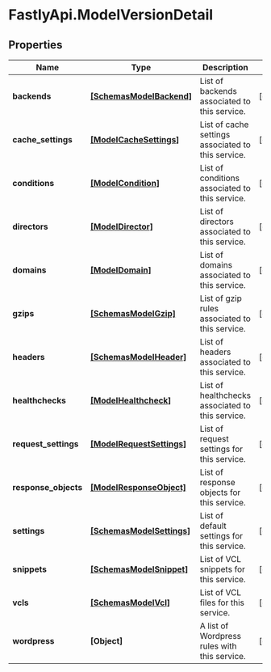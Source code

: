 # FastlyApi.ModelVersionDetail

## Properties

Name | Type | Description | Notes
------------ | ------------- | ------------- | -------------
**backends** | [**[SchemasModelBackend]**](SchemasModelBackend.md) | List of backends associated to this service. | [optional] 
**cache_settings** | [**[ModelCacheSettings]**](ModelCacheSettings.md) | List of cache settings associated to this service. | [optional] 
**conditions** | [**[ModelCondition]**](ModelCondition.md) | List of conditions associated to this service. | [optional] 
**directors** | [**[ModelDirector]**](ModelDirector.md) | List of directors associated to this service. | [optional] 
**domains** | [**[ModelDomain]**](ModelDomain.md) | List of domains associated to this service. | [optional] 
**gzips** | [**[SchemasModelGzip]**](SchemasModelGzip.md) | List of gzip rules associated to this service. | [optional] 
**headers** | [**[SchemasModelHeader]**](SchemasModelHeader.md) | List of headers associated to this service. | [optional] 
**healthchecks** | [**[ModelHealthcheck]**](ModelHealthcheck.md) | List of healthchecks associated to this service. | [optional] 
**request_settings** | [**[ModelRequestSettings]**](ModelRequestSettings.md) | List of request settings for this service. | [optional] 
**response_objects** | [**[ModelResponseObject]**](ModelResponseObject.md) | List of response objects for this service. | [optional] 
**settings** | [**[SchemasModelSettings]**](SchemasModelSettings.md) | List of default settings for this service. | [optional] 
**snippets** | [**[SchemasModelSnippet]**](SchemasModelSnippet.md) | List of VCL snippets for this service. | [optional] 
**vcls** | [**[SchemasModelVcl]**](SchemasModelVcl.md) | List of VCL files for this service. | [optional] 
**wordpress** | **[Object]** | A list of Wordpress rules with this service. | [optional] 


